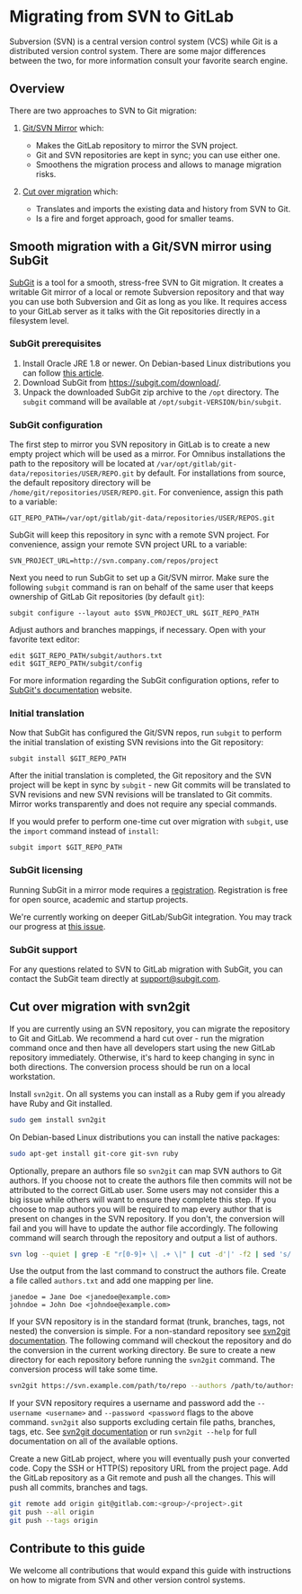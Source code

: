 # Migrating from SVN to GitLab

Subversion (SVN) is a central version control system (VCS) while
Git is a distributed version control system. There are some major differences
between the two, for more information consult your favorite search engine.

## Overview

There are two approaches to SVN to Git migration:

1. [Git/SVN Mirror](#smooth-migration-with-a-gitsvn-mirror-using-subgit) which:
    - Makes the GitLab repository to mirror the SVN project.
    - Git and SVN repositories are kept in sync; you can use either one.
    - Smoothens the migration process and allows to manage migration risks.

1. [Cut over migration](#cut-over-migration-with-svn2git) which:
     - Translates and imports the existing data and history from SVN to Git.
     - Is a fire and forget approach, good for smaller teams.

## Smooth migration with a Git/SVN mirror using SubGit

[SubGit](https://subgit.com) is a tool for a smooth, stress-free SVN to Git
migration. It creates a writable Git mirror of a local or remote Subversion
repository and that way you can use both Subversion and Git as long as you like.
It requires access to your GitLab server as it talks with the Git repositories
directly in a filesystem level.

### SubGit prerequisites

1. Install Oracle JRE 1.8 or newer. On Debian-based Linux distributions you can
   follow [this article](http://www.webupd8.org/2012/09/install-oracle-java-8-in-ubuntu-via-ppa.html).
1. Download SubGit from https://subgit.com/download/.
1. Unpack the downloaded SubGit zip archive to the `/opt` directory. The `subgit`
   command will be available at `/opt/subgit-VERSION/bin/subgit`.

### SubGit configuration

The first step to mirror you SVN repository in GitLab is to create a new empty
project which will be used as a mirror. For Omnibus installations the path to
the repository will be located at
`/var/opt/gitlab/git-data/repositories/USER/REPO.git` by default. For
installations from source, the default repository directory will be
`/home/git/repositories/USER/REPO.git`. For convenience, assign this path to a
variable:

```
GIT_REPO_PATH=/var/opt/gitlab/git-data/repositories/USER/REPOS.git
```

SubGit will keep this repository in sync with a remote SVN project. For
convenience, assign your remote SVN project URL to a variable:

```
SVN_PROJECT_URL=http://svn.company.com/repos/project
```

Next you need to run SubGit to set up a Git/SVN mirror. Make sure the following
`subgit` command is ran on behalf of the same user that keeps ownership of
GitLab Git repositories (by default `git`):

```
subgit configure --layout auto $SVN_PROJECT_URL $GIT_REPO_PATH
```

Adjust authors and branches mappings, if necessary. Open with your favorite
text editor:

```
edit $GIT_REPO_PATH/subgit/authors.txt
edit $GIT_REPO_PATH/subgit/config
```

For more information regarding the SubGit configuration options, refer to
[SubGit's documentation](https://subgit.com/documentation.html) website.

### Initial translation

Now that SubGit has configured the Git/SVN repos, run `subgit` to perform the
initial translation of existing SVN revisions into the Git repository:

```
subgit install $GIT_REPO_PATH
```

After the initial translation is completed, the Git repository and the SVN
project will be kept in sync by `subgit` - new Git commits will be translated to
SVN revisions and new SVN revisions will be translated to Git commits. Mirror
works transparently and does not require any special commands.

If you would prefer to perform one-time cut over migration with `subgit`, use
the `import` command instead of `install`:

```
subgit import $GIT_REPO_PATH
```

### SubGit licensing

Running SubGit in a mirror mode requires a
[registration](https://subgit.com/pricing.html). Registration is free for open
source, academic and startup projects.

We're currently working on deeper GitLab/SubGit integration. You may track our
progress at [this issue](https://gitlab.com/gitlab-org/gitlab-ee/issues/990).

### SubGit support

For any questions related to SVN to GitLab migration with SubGit, you can
contact the SubGit team directly at [support@subgit.com](mailto:support@subgit.com).

## Cut over migration with svn2git

If you are currently using an SVN repository, you can migrate the repository
to Git and GitLab. We recommend a hard cut over - run the migration command once
and then have all developers start using the new GitLab repository immediately.
Otherwise, it's hard to keep changing in sync in both directions. The conversion
process should be run on a local workstation.

Install `svn2git`. On all systems you can install as a Ruby gem if you already
have Ruby and Git installed.

```bash
sudo gem install svn2git
```

On Debian-based Linux distributions you can install the native packages:

```bash
sudo apt-get install git-core git-svn ruby
```

Optionally, prepare an authors file so `svn2git` can map SVN authors to Git authors.
If you choose not to create the authors file then commits will not be attributed
to the correct GitLab user. Some users may not consider this a big issue while
others will want to ensure they complete this step. If you choose to map authors
you will be required to map every author that is present on changes in the SVN
repository. If you don't, the conversion will fail and you will have to update
the author file accordingly. The following command will search through the
repository and output a list of authors.

```bash
svn log --quiet | grep -E "r[0-9]+ \| .+ \|" | cut -d'|' -f2 | sed 's/ //g' | sort | uniq
```

Use the output from the last command to construct the authors file.
Create a file called `authors.txt` and add one mapping per line.

```
janedoe = Jane Doe <janedoe@example.com>
johndoe = John Doe <johndoe@example.com>
```

If your SVN repository is in the standard format (trunk, branches, tags,
not nested) the conversion is simple. For a non-standard repository see
[svn2git documentation](https://github.com/nirvdrum/svn2git). The following
command will checkout the repository and do the conversion in the current
working directory. Be sure to create a new directory for each repository before
running the `svn2git` command. The conversion process will take some time.

```bash
svn2git https://svn.example.com/path/to/repo --authors /path/to/authors.txt
```

If your SVN repository requires a username and password add the
`--username <username>` and `--password <password` flags to the above command.
`svn2git` also supports excluding certain file paths, branches, tags, etc. See
[svn2git documentation](https://github.com/nirvdrum/svn2git) or run
`svn2git --help` for full documentation on all of the available options.

Create a new GitLab project, where you will eventually push your converted code.
Copy the SSH or HTTP(S) repository URL from the project page. Add the GitLab
repository as a Git remote and push all the changes. This will push all commits,
branches and tags.

```bash
git remote add origin git@gitlab.com:<group>/<project>.git
git push --all origin
git push --tags origin
```

## Contribute to this guide
We welcome all contributions that would expand this guide with instructions on
how to migrate from SVN and other version control systems.
